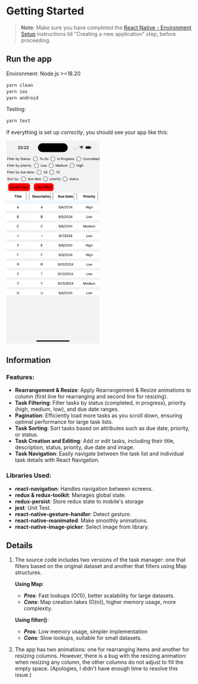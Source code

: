 # Getting Started

> **Note**: Make sure you have completed the [React Native - Environment Setup](https://reactnative.dev/docs/environment-setup) instructions till "Creating a new application" step, before proceeding.

## Run the app

Environment: Node.js >=18.20

```bash
yarn clean
yarn ios
yarn android
```

Testing:

```bash
yarn test
```

If everything is set up _correctly_, you should see your app like this:

<img src="./screenshots/screenshot.png" width="250">

## Information

### Features:

- **Rearrangement & Resize**: Apply Rearrangement & Resize animations to column (first line for rearranging and second line for resizing).
- **Task Filtering**: Filter tasks by status (completed, in progress), priority (high, medium, low), and due date ranges.
- **Pagination**: Efficiently load more tasks as you scroll down, ensuring optimal performance for large task lists.
- **Task Sorting**: Sort tasks based on attributes such as due date, priority, or status.
- **Task Creation and Editing**: Add or edit tasks, including their title, description, status, priority, due date and image.
- **Task Navigation**: Easily navigate between the task list and individual task details with React Navigation.

### Libraries Used:

- **react-navigation**: Handles navigation between screens.
- **redux & redux-toolkit**: Manages global state.
- **redux-persist**: Store redux state to mobile's storage
- **jest**: Unit Test.
- **react-native-gesture-handler**: Detect gesture.
- **react-native-reanimated**: Make smoothly animations.
- **react-native-image-picker**: Select image from library.

## Details

1. The source code includes two versions of the task manager: one that filters based on the original dataset and another that filters using Map structures.
   
    **Using Map**:
   - **_Pros_**: Fast lookups (O(1)), better scalability for large datasets.
   - **_Cons_**: Map creation takes (O(n)), higher memory usage, more complexity.
     
    **Using filter()**:
   - **_Pros_**: Low memory usage, simpler implementation
   - **_Cons_**: Slow lookups, suitable for small datasets.

3. The app has two animations: one for rearranging items and another for resizing columns. However, there is a bug with the resizing animation: when resizing any column, the other columns do not adjust to fill the empty space. (Apologies, I didn't have enough time to resolve this issue.)
